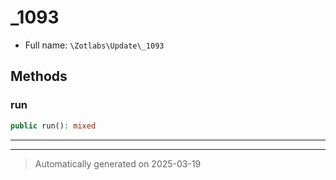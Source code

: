 
# _1093





* Full name: `\Zotlabs\Update\_1093`




## Methods


### run



```php
public run(): mixed
```












***


***
> Automatically generated on 2025-03-19
